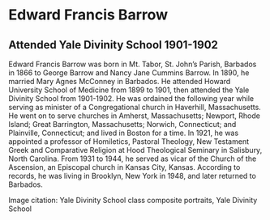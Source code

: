 # Edward Francis Barrow
## Attended Yale Divinity School 1901-1902
Edward Francis Barrow was born in Mt. Tabor, St. John’s Parish, Barbados in 1866 to George Barrow and Nancy Jane Cummins Barrow. In 1890, he married Mary Agnes McConney in Barbados. He attended Howard University School of Medicine from 1899 to 1901, then attended the Yale Divinity School from 1901-1902. He was ordained the following year while serving as  minister of a Congregational church in Haverhill, Massachusetts. He went on to serve churches in Amherst, Massachusetts; Newport, Rhode Island; Great Barrington, Massachusetts; Norwich, Connecticut; and Plainville, Connecticut; and lived in Boston for a time. In 1921, he was appointed a professor of Homiletics, Pastoral Theology, New Testament Greek and Comparative Religion at Hood Theological Seminary in Salisbury, North Carolina. From 1931 to 1944, he served as vicar of the Church of the Ascension, an Episcopal church in Kansas City, Kansas. According to records, he was living in Brooklyn, New York in 1948, and later returned to Barbados.

Image citation: Yale Divinity School class composite portraits, Yale Divinity School
